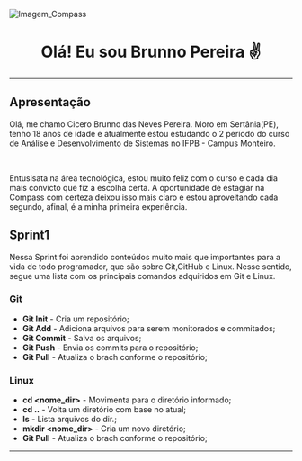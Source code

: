 ﻿﻿![Imagem_Compass](https://s3.sa-east-1.amazonaws.com/remotar-assets-prod/company-profile-covers/cl7god9gt00lx04wg4p2a93zt.jpg)

<div align="center">
  <h1>Olá! Eu sou Brunno Pereira ✌️</h1>
</div>
<hr>

## Apresentação

<p>Olá, me chamo Cicero Brunno das Neves Pereira. Moro em Sertânia(PE), tenho 18 anos de idade e atualmente estou estudando o 2 período do curso de Análise e Desenvolvimento de Sistemas no IFPB - Campus Monteiro.</p>
<br>
<p>
Entusisata na área tecnológica, estou muito feliz com o curso e cada dia mais convicto que fiz a escolha certa. A oportunidade de estagiar na Compass com certeza deixou isso mais claro e estou aproveitando cada segundo, afinal, é a minha primeira experiência.
<p>
  
## Sprint1

<p>Nessa Sprint foi aprendido conteúdos muito mais que importantes para a vida de todo programador, que são sobre Git,GitHub e Linux. Nesse sentido, segue uma lista com os principais comandos adquiridos em Git e Linux.</p>

### Git

* __Git Init__ - Cria um repositório;
* __Git Add__ - Adiciona arquivos para serem monitorados e commitados;
* __Git Commit__ - Salva os arquivos;
* __Git Push__ - Envia os commits para o repositório;
* __Git Pull__ - Atualiza o brach conforme o repositório;

### Linux

* __cd <nome_dir>__ - Movimenta para o diretório informado;
* __cd ..__ - Volta um diretório com base no atual;
* __ls__ - Lista arquivos do dir.;
* __mkdir <nome_dir>__ - Cria um novo diretório;
* __Git Pull__ - Atualiza o brach conforme o repositório;

<hr>
